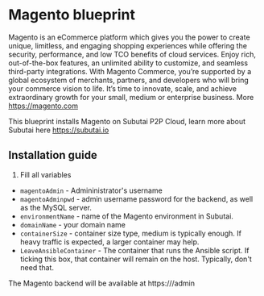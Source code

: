 # Magento blueprint

Magento is an eCommerce platform which gives you the power to create unique, 
limitless, and engaging shopping experiences while offering the security, 
performance, and low TCO benefits of cloud services. Enjoy rich, out-of-the-box
features, an unlimited ability to customize, and seamless third-party 
integrations. With Magento Commerce, you’re supported by a global ecosystem of
merchants, partners, and developers who will bring your commerce vision to life.
It’s time to innovate, scale, and achieve extraordinary growth for your small,
medium or enterprise business. More https://magento.com

This blueprint installs Magento on Subutai P2P Cloud, learn more about Subutai 
here https://subutai.io

## Installation guide

1. Fill all variables
- `magentoAdmin` - Admininistrator's username
- `magentoAdminpwd` - admin username password for the backend, as well as the MySQL server. 
- `environmentName` - name of the Magento environment in Subutai. 
- `domainName` - your domain name
- `containerSize` - container size type, medium is typically enough. If heavy traffic is expected, 
a larger container may help.
- `LeaveAnsibleContainer` - The container that runs the Ansible script. If ticking this box, that
container will remain on the host. Typically, don't need that.

The Magento backend will be available at https://<domainName>/admin
